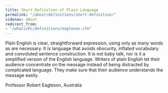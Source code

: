 ```yaml
---
title: Short Definition of Plain Language
permalink: "/about/definitions/short-definition/"
sidenav: about
redirect_from:
- "/whatisPL/definitions/eagleson.cfm"
---
```


Plain English is clear, straightforward expression, using only as many words as are necessary. It is language that avoids obscurity, inflated vocabulary and convoluted sentence construction. It is not baby talk, nor is it a simplified version of the English language. Writers of plain English let their audience concentrate on the message instead of being distracted by complicated language. They make sure that their audience understands the message easily.

Professor Robert Eagleson, Australia

